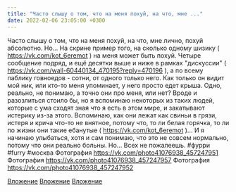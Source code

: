 ```yaml
---
title: "Часто слышу о том, что на меня похуй, на что, мне ..."
date: 2022-02-06 23:05:00 +0300
---
```


Часто слышу о том, что на меня похуй, на что, мне лично, похуй абсолютно. Но... На скрине пример того, на сколько одному шизику ( https://vk.com/kot_6eremot ) на меня может быть похуй. Четыре сообщение подряд, и ещё десятки выше и ниже в рамках "дискуссии" ( https://vk.com/wall-60440134_470195?reply=470196 ), а по всему паблику говноедов - сотни, от одного только него. Как только он видит мой ник, или кто-то меня упоминает, у него просто едет крыша. Одно, реально, не понимаю, а точно они про меня, или нет?
Вроде и разозлиться стоило бы, но я вспоминаю некоторых из таких людей, которые с ума сходят зная что я есть в этом мире, и закатывают истерику из-за этого. Вспоминаю, как они лежат как свиньи в грязи, истеря и крича что-то не внятное, потому что, то ли белая горячка, то ли по жизни они такие ебанутые ( https://vk.com/kot_6eremot )... И я начинаю улыбаться, хотя и сам понимаю, что это не совсем нормально, потому что они реально больны. Но... Всех не пожалеешь.
#фурри #furry #москва
Фотография
https://vk.com/photo41076938_457247951
Фотография
https://vk.com/photo41076938_457247957
Фотография
https://vk.com/photo41076938_457247952

[Вложение](https://vk.com/photo41076938_457247951)
[Вложение](https://vk.com/photo41076938_457247957)
[Вложение](https://vk.com/photo41076938_457247952)
